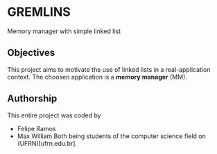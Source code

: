 # GREMLINS
Memory manager with simple linked list

## Objectives
This project aims to motivate the use of linked lists in a real-application context.
The choosen application is a **memory manager** (MM).

## Authorship
This entire project was coded by
+ Felipe Ramos
+ Max William
Both being students of the computer science field on (UFRN)[ufrn.edu.br].
